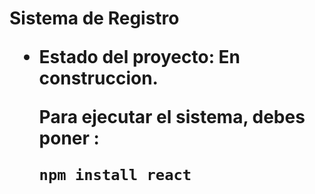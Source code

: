 <h1> Sistema de Registro</Sh1>

- Estado del proyecto: En construccion.

  Para ejecutar el sistema, debes poner :

  ````npm install react````
